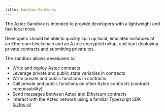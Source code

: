 ```yaml
---
title: Sandbox Features
---
```


The Aztec Sandbox is intended to provide developers with a lightweight and fast local node.

Developers should be able to quickly spin up local, emulated instances of an Ethereum blockchain and an Aztec encrypted rollup, and start deploying private contracts and submitting private txs.

The sandbox allows developers to:

- Write and deploy Aztec contracts
- Leverage private and public state variables in contracts
- Write private and public functions in contracts
- Call private and public functions on other Aztec contracts (contract composability)
- Send messages between Aztec and Ethereum contracts
- Interact with the Aztec network using a familiar Typescript SDK ([aztec.js](https://github.com/AztecProtocol/aztec-packages/tree/master/yarn-project/aztec.js))
